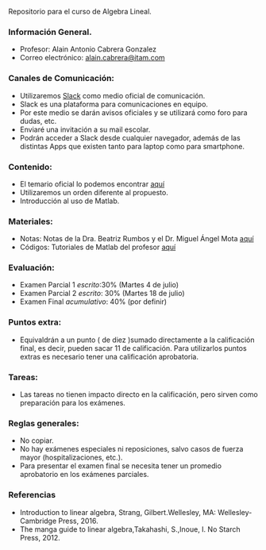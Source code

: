 Repositorio para el curso de Algebra Lineal.

### Información General.
+ Profesor: Alain Antonio Cabrera Gonzalez
+ Correo electrónico: alain.cabrera@itam.com

### Canales de Comunicación:
+ Utilizaremos [Slack](https://slack.com/) como medio oficial de comunicación.
+ Slack es una plataforma para comunicaciones en equipo.
+ Por este medio se darán avisos oficiales y se utilizará como foro para dudas, etc.
+ Enviaré una invitación a su mail escolar.
+ Podrán acceder a Slack desde cualquier navegador, además de las distintas Apps que existen tanto para laptop como para smartphone.

### Contenido:
+ El temario oficial lo podemos encontrar [aquí­](Temario.pdf)
+ Utilizaremos un orden diferente al propuesto.
+ Introducción al uso de Matlab.

### Materiales:
+ Notas: Notas de la Dra. Beatriz Rumbos y el Dr. Miguel Ángel Mota [aquí­](/Notas/libro.pdf)
+ Códigos: Tutoriales de Matlab del profesor [aquí­](/Matlab/)
### Evaluación:
+ Examen Parcial 1 *escrito*:30% (Martes 4 de julio)
+ Examen Parcial 2 *escrito*: 30% (Martes 18 de julio)
+ Examen Final *acumulativo*: 40% (por definir)

### Puntos extra:
+ Equivaldrán a un punto ( de diez )sumado directamente a la calificación final, es decir, pueden sacar 11 de calificación. Para utilizarlos puntos extras es necesario tener una calificación aprobatoria.

### Tareas:
+ Las tareas no tienen impacto directo en la calificación, pero sirven como preparación para los exámenes.

### Reglas generales:
+ No copiar. 
+ No hay exámenes especiales ni reposiciones, salvo casos de fuerza mayor (hospitalizaciones, etc.).
+ Para presentar el examen final se necesita tener un promedio aprobatorio en los exámenes parciales.

### Referencias
+ Introduction to linear algebra, Strang, Gilbert.Wellesley, MA: Wellesley-Cambridge Press, 2016.
+ The manga guide to linear algebra,Takahashi, S.,Inoue, I. No Starch Press, 2012.
